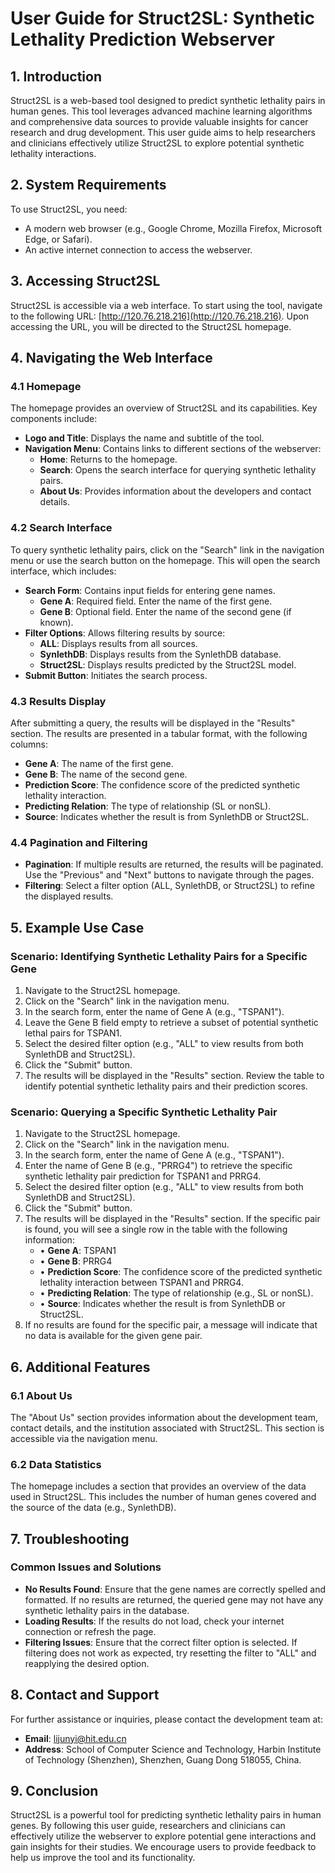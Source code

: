 # User Guide for Struct2SL: Synthetic Lethality Prediction Webserver

## 1. Introduction
Struct2SL is a web-based tool designed to predict synthetic lethality pairs in human genes. This tool leverages advanced machine learning algorithms and comprehensive data sources to provide valuable insights for cancer research and drug development. This user guide aims to help researchers and clinicians effectively utilize Struct2SL to explore potential synthetic lethality interactions.

## 2. System Requirements
To use Struct2SL, you need:
- A modern web browser (e.g., Google Chrome, Mozilla Firefox, Microsoft Edge, or Safari).
- An active internet connection to access the webserver.

## 3. Accessing Struct2SL
Struct2SL is accessible via a web interface. To start using the tool, navigate to the following URL:
[http://120.76.218.216](http://120.76.218.216).
Upon accessing the URL, you will be directed to the Struct2SL homepage.

## 4. Navigating the Web Interface

### 4.1 Homepage
The homepage provides an overview of Struct2SL and its capabilities. Key components include:
- **Logo and Title**: Displays the name and subtitle of the tool.
- **Navigation Menu**: Contains links to different sections of the webserver:
  - **Home**: Returns to the homepage.
  - **Search**: Opens the search interface for querying synthetic lethality pairs.
  - **About Us**: Provides information about the developers and contact details.

### 4.2 Search Interface
To query synthetic lethality pairs, click on the "Search" link in the navigation menu or use the search button on the homepage. This will open the search interface, which includes:
- **Search Form**: Contains input fields for entering gene names.
  - **Gene A**: Required field. Enter the name of the first gene.
  - **Gene B**: Optional field. Enter the name of the second gene (if known).
- **Filter Options**: Allows filtering results by source:
  - **ALL**: Displays results from all sources.
  - **SynlethDB**: Displays results from the SynlethDB database.
  - **Struct2SL**: Displays results predicted by the Struct2SL model.
- **Submit Button**: Initiates the search process.

### 4.3 Results Display
After submitting a query, the results will be displayed in the "Results" section. The results are presented in a tabular format, with the following columns:
- **Gene A**: The name of the first gene.
- **Gene B**: The name of the second gene.
- **Prediction Score**: The confidence score of the predicted synthetic lethality interaction.
- **Predicting Relation**: The type of relationship (SL or nonSL).
- **Source**: Indicates whether the result is from SynlethDB or Struct2SL.

### 4.4 Pagination and Filtering
- **Pagination**: If multiple results are returned, the results will be paginated. Use the "Previous" and "Next" buttons to navigate through the pages.
- **Filtering**: Select a filter option (ALL, SynlethDB, or Struct2SL) to refine the displayed results.

## 5. Example Use Case
### Scenario: Identifying Synthetic Lethality Pairs for a Specific Gene
1. Navigate to the Struct2SL homepage.
2. Click on the "Search" link in the navigation menu.
3. In the search form, enter the name of Gene A (e.g., "TSPAN1").
4. Leave the Gene B field empty to retrieve a subset of potential synthetic lethal pairs for TSPAN1.
5. Select the desired filter option (e.g., "ALL" to view results from both SynlethDB and Struct2SL).
6. Click the "Submit" button.
7. The results will be displayed in the "Results" section. Review the table to identify potential synthetic lethality pairs and their prediction scores.
### Scenario: Querying a Specific Synthetic Lethality Pair
1. Navigate to the Struct2SL homepage.
2. Click on the "Search" link in the navigation menu.
3. In the search form, enter the name of Gene A (e.g., "TSPAN1").
4. Enter the name of Gene B (e.g., "PRRG4") to retrieve the specific synthetic lethality pair prediction for TSPAN1 and PRRG4.
5. Select the desired filter option (e.g., "ALL" to view results from both SynlethDB and Struct2SL).
6. Click the "Submit" button.
7. The results will be displayed in the "Results" section. If the specific pair is found, you will see a single row in the table with the following information:
   - &#x2022; **Gene A**: TSPAN1
   - &#x2022; **Gene B**: PRRG4
   - &#x2022; **Prediction Score**: The confidence score of the predicted synthetic lethality interaction between TSPAN1 and PRRG4.
   - &#x2022; **Predicting Relation**: The type of relationship (e.g., SL or nonSL).
   - &#x2022; **Source**: Indicates whether the result is from SynlethDB or Struct2SL.
8. If no results are found for the specific pair, a message will indicate that no data is available for the given gene pair.

## 6. Additional Features
### 6.1 About Us
The "About Us" section provides information about the development team, contact details, and the institution associated with Struct2SL. This section is accessible via the navigation menu.

### 6.2 Data Statistics
The homepage includes a section that provides an overview of the data used in Struct2SL. This includes the number of human genes covered and the source of the data (e.g., SynlethDB).

## 7. Troubleshooting
### Common Issues and Solutions
- **No Results Found**: Ensure that the gene names are correctly spelled and formatted. If no results are returned, the queried gene may not have any synthetic lethality pairs in the database.
- **Loading Results**: If the results do not load, check your internet connection or refresh the page.
- **Filtering Issues**: Ensure that the correct filter option is selected. If filtering does not work as expected, try resetting the filter to "ALL" and reapplying the desired option.

## 8. Contact and Support
For further assistance or inquiries, please contact the development team at:
- **Email**: lijunyi@hit.edu.cn
- **Address**: School of Computer Science and Technology, Harbin Institute of Technology (Shenzhen), Shenzhen, Guang Dong 518055, China.

## 9. Conclusion
Struct2SL is a powerful tool for predicting synthetic lethality pairs in human genes. By following this user guide, researchers and clinicians can effectively utilize the webserver to explore potential gene interactions and gain insights for their studies. We encourage users to provide feedback to help us improve the tool and its functionality.

